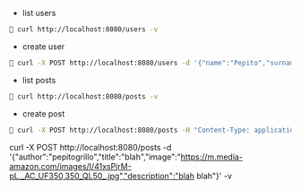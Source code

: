 - list users

```sh
🐖 curl http://localhost:8080/users -v
```

- create user

```sh
🐖 curl -X POST http://localhost:8080/users -d '{"name":"Pepito","surname":"Grillo","email":"pepito@grillo.com","username":"pepitogrillo","password":"123123123"}' -v
```

- list posts

```sh
🐖 curl http://localhost:8080/posts -v
```


- create post

```sh
🐖 curl -X POST http://localhost:8080/posts -H "Content-Type: application/json" -d '{"author":"pepitogrillo","title":"blah","image":"https://m.media-amazon.com/images/I/41xsPjrM-pL._AC_UF350,350_QL50_.jpg","description":"blah blah"}' -v
```


curl -X POST http://localhost:8080/posts -d '{"author":"pepitogrillo","title":"blah","image":"https://m.media-amazon.com/images/I/41xsPjrM-pL._AC_UF350,350_QL50_.jpg","description":"blah blah"}' -v